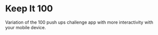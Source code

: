# Keep It 100
Variation of the 100 push ups challenge app with more interactivity with your mobile device.
